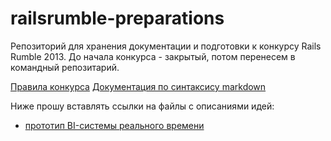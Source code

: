 railsrumble-preparations
=======================

Репозиторий для хранения документации и подготовки к конкурсу Rails Rumble 2013. До начала конкурса - закрытый, потом перенесем в командный репозитарий.

[Правила конкурса](http://railsrumble.com/)
[Документация по синтаксису markdown](http://daringfireball.net/projects/markdown/syntax)

Ниже прошу вставлять ссылки на файлы с описаниями идей:

- [прототип BI-системы реального времени](bi.md)
